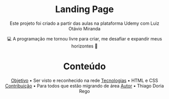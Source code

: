 <img src="./assets/img/Readme.png" alt="">

<h1 align="center">Landing Page</h1>

<p align="center">Este projeto foi criado a partir das aulas na plataforma Udemy com Luiz Otávio Miranda
</p>

<p align="center">
    💻 A programação me tornou livre para criar, me desafiar e expandir meus horizontes 👾
</p>

<h1 align='center'> Conteúdo </h1>

<p align="center">
 <a href="#objetivo">Objetivo</a> • Ser visto e reconhecido na rede
 <a href="#tecnologias">Tecnologias</a> • HTML e CSS
 <a href="#contribuicao">Contribuição</a> • Para todos que estão migrando de área
 <a href="#autor">Autor</a> • Thiago Doria Rego
</p>



